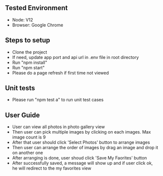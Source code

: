  ## Tested Environment
 
 * Node: V12
 * Browser: Google Chrome

 ## Steps to setup

 * Clone the project
 * If need, update app port and api url in .env file in root directory
 * Run "npm install"
 * Run "npm start"
 * Please do a page refresh if first time not viewed

 ## Unit tests
 * Please run "npm test a" to run unit test cases

 ## User Guide

 * User can view all photos in photo gallery view
 * Then user can pick multiple images by clicking on each images. Max image count is 9
 * After that user should click 'Select Photos' button to arrange images
 * Then user can arrange the order of images by drag an image and drop it on another one
 * After arranging is done, user shoud click 'Save My Faorites' button
 * After successfully saved, a message will show up and if user click ok, he will redirect to the my favorites view
